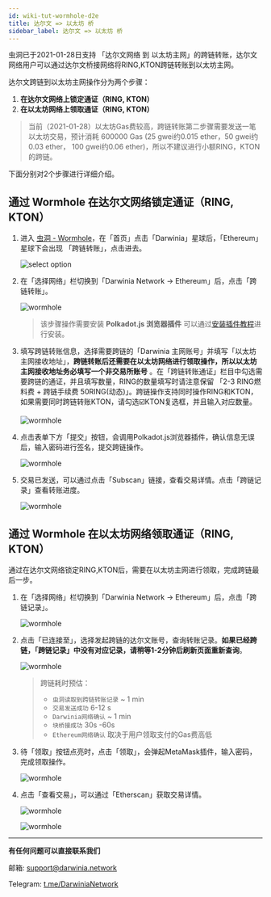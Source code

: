 ```yaml
---
id: wiki-tut-wormhole-d2e
title: 达尔文 => 以太坊 桥
sidebar_label: 达尔文 => 以太坊 桥
---
```


虫洞已于2021-01-28日支持 「达尔文网络 到 以太坊主网」的跨链转账，达尔文网络用户可以通过达尔文桥接网络将RING,KTON跨链转账到以太坊主网。

达尔文跨链到以太坊主网操作分为两个步骤：

1. **在达尔文网络上锁定通证（RING, KTON）**
2. **在以太坊网络上领取通证（RING, KTON）**

> 当前（2021-01-28）以太坊Gas费较高，跨链转账第二步骤需要发送一笔以太坊交易，预计消耗 600000 Gas (25 gwei约0.015 ether，50 gwei约0.03 ether， 100 gwei约0.06 ether)，所以不建议进行小额RING，KTON的跨链。

下面分别对2个步骤进行详细介绍。

## 通过 Wormhole 在达尔文网络锁定通证（RING, KTON）

1. 进入 [虫洞 - Wormhole](https://wormhole.darwinia.network/)，在「首页」点击「Darwinia」星球后，「Ethereum」 星球下会出现 「跨链转账」，点击进去。

    ![select option](assets/wormhole/wiki-tut-wormhole-d2e-001.jpg)

2. 在「选择网络」栏切换到「Darwinia Network -> Ethereum」后，点击「跨链转账」。

   ![wormhole](assets/wormhole/wiki-tut-wormhole-d2e-002.jpg)

    > 该步骤操作需要安装 **Polkadot.js 浏览器插件** 可以通过[安装插件教程](https://docs.darwinia.network/docs/zh-CN/wiki-tut-create-account#%E9%80%9A%E8%BF%87-polkadotjs-%E6%B5%8F%E8%A7%88%E5%99%A8%E6%8F%92%E4%BB%B6)进行安装。

3. 填写跨链转账信息，选择需要跨链的「Darwinia 主网账号」并填写「以太坊主网接收地址」，**跨链转账后还需要在以太坊网络进行领取操作，所以以太坊主网接收地址务必填写一个非交易所账号** 。在「跨链转账通证」栏目中勾选需要跨链的通证，并且填写数量，RING的数量填写时请注意保留 「2-3 RING燃料费 + 跨链手续费 50RING(动态)」。跨链操作支持同时操作RING和KTON，如果需要同时跨链转账KTON，请勾选☑️KTON复选框，并且输入对应数量。

    ![wormhole](assets/wormhole/wiki-tut-wormhole-d2e-003.jpg)

4. 点击表单下方「提交」按钮，会调用Polkadot.js浏览器插件，确认信息无误后，输入密码进行签名，提交跨链操作。

    ![wormhole](assets/wormhole/wiki-tut-wormhole-d2e-004.jpg)

5. 交易已发送，可以通过点击「Subscan」链接，查看交易详情。点击「跨链记录」查看转账进度。

    ![wormhole](assets/wormhole/wiki-tut-wormhole-d2e-005.jpg)

## 通过 Wormhole 在以太坊网络领取通证（RING, KTON）

通过在达尔文网络锁定RING,KTON后，需要在以太坊主网进行领取，完成跨链最后一步。

1. 在「选择网络」栏切换到「Darwinia Network -> Ethereum」后，点击「跨链记录」。

    ![wormhole](assets/wormhole/wiki-tut-wormhole-d2e-007.jpg)


2. 点击「已连接至」，选择发起跨链的达尔文账号，查询转账记录。**如果已经跨链，「跨链记录」中没有对应记录，请稍等1-2分钟后刷新页面重新查询**。

    ![wormhole](assets/wormhole/wiki-tut-wormhole-d2e-006.jpg)

    > 跨链耗时预估：
    >  - `虫洞读取到跨链转账记录` ~ 1 min
    >  - `交易发送成功` 6-12 s
    >  - `Darwinia网络确认` ~ 1 min
    >  - `块桥接成功` 30s -60s
    >  - `Ethereum网络确认` 取决于用户领取支付的Gas费高低

3. 待「领取」按钮点亮时，点击「领取」，会弹起MetaMask插件，输入密码，完成领取操作。

    ![wormhole](assets/wormhole/wiki-tut-wormhole-d2e-008.jpg)

4. 点击「查看交易」，可以通过「Etherscan」获取交易详情。

    ![wormhole](assets/wormhole/wiki-tut-wormhole-d2e-009.jpg)

    ![wormhole](assets/wormhole/wiki-tut-wormhole-d2e-010.jpg)

<hr />

**有任何问题可以直接联系我们**

邮箱: support@darwinia.network

Telegram: [t.me/DarwiniaNetwork](https://t.me/DarwiniaNetwork)

